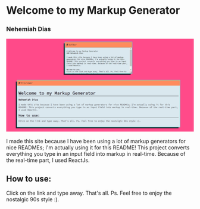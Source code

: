 # Welcome to my Markup Generator
### Nehemiah Dias

![Showcase](/public/showcase.png)

I made this site because I have been using a lot of markup generators for nice READMEs; I'm actually using it for this README! This project converts everything you type in an input field into markup in real-time. Because of the real-time part, I used ReactJs. 

## How to use:
Click on the link and type away. That's all. Ps. Feel free to enjoy the nostalgic 90s style :).